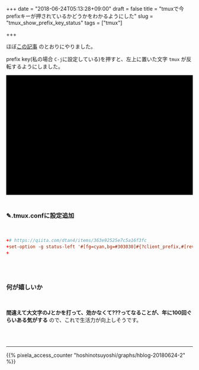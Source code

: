 +++
date = "2018-06-24T05:13:28+09:00"
draft = false
title = "tmuxで今prefixキーが押されているかどうかをわかるようにした"
slug = "tmux_show_prefix_key_status"
tags = ["tmux"]

+++

ほぼ[この記事](https://qiita.com/dtan4/items/363e92525e7c5a16f3fc) のとおりにやりました。

<!--more-->

prefix key(私の場合 `C-j`に設定している)を押すと、左上に置いた文字 `tmux` が反転するようにしました。

<img alt="tmux" src="/images/tmux_prefix_key_status.gif" width=800>

<br>
<br>

### ✎.tmux.confに設定追加

<br>

```diff:.tmux.conf
+# https://qiita.com/dtan4/items/363e92525e7c5a16f3fc
+set-option -g status-left '#[fg=cyan,bg=#303030]#{?client_prefix,#[reverse],} tmux #[default]'
+
```

<br>
<br>

### 何が嬉しいか

<br>

**間違えて大文字のJとかを打って、効かなくて???ってなることが、年に100回ぐらいある気がする** ので、これで生活力が向上しそうです。


<br>
<br>
<script type="text/javascript" src="/js/prism.js" async></script>

---

{{% pixela_access_counter "hoshinotsuyoshi/graphs/hblog-20180624-2" %}}
